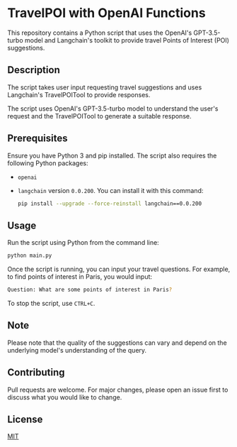 # TravelPOI with OpenAI Functions

This repository contains a Python script that uses the OpenAI's GPT-3.5-turbo model and Langchain's toolkit to provide travel Points of Interest (POI) suggestions.

## Description

The script takes user input requesting travel suggestions and uses Langchain's TravelPOITool to provide responses.

The script uses OpenAI's GPT-3.5-turbo model to understand the user's request and the TravelPOITool to generate a suitable response.

## Prerequisites

Ensure you have Python 3 and pip installed. The script also requires the following Python packages:

- `openai`
- `langchain` version `0.0.200`. You can install it with this command:

  ```bash
  pip install --upgrade --force-reinstall langchain==0.0.200
  ```

## Usage

Run the script using Python from the command line:

```bash
python main.py
```

Once the script is running, you can input your travel questions. For example, to find points of interest in Paris, you would input:

```bash
Question: What are some points of interest in Paris?
```

To stop the script, use `CTRL+C`.

## Note

Please note that the quality of the suggestions can vary and depend on the underlying model's understanding of the query.

## Contributing

Pull requests are welcome. For major changes, please open an issue first to discuss what you would like to change.

## License

[MIT](https://choosealicense.com/licenses/mit/)
